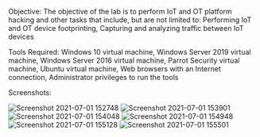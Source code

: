 Objective: The objective of the lab is to perform IoT and OT platform hacking and other tasks that include, but are not limited to: Performing IoT and OT device footprinting, Capturing and analyzing traffic between IoT devices

Tools Required: Windows 10 virtual machine, Windows Server 2019 virtual machine, Windows Server 2016 virtual machine, Parrot Security virtual machine, Ubuntu virtual machine, Web browsers with an Internet connection, Administrator privileges to run the tools

Screenshots: 

![Screenshot 2021-07-01 152748](https://user-images.githubusercontent.com/86727063/153062126-57e79851-4277-46b4-aaa2-67c1ce5d989c.png)
![Screenshot 2021-07-01 153901](https://user-images.githubusercontent.com/86727063/153062132-66d7c7a4-a742-4754-99f2-9bfee9d3f4a8.png)
![Screenshot 2021-07-01 154048](https://user-images.githubusercontent.com/86727063/153062139-04c58ac8-9168-449b-bb18-71ef26f641a3.png)
![Screenshot 2021-07-01 154948](https://user-images.githubusercontent.com/86727063/153062143-a9015f0f-8aa9-4332-9e7c-5bab90b405d4.png)
![Screenshot 2021-07-01 155128](https://user-images.githubusercontent.com/86727063/153062148-7e88b674-718f-4df5-b287-e34eea963977.png)
![Screenshot 2021-07-01 155501](https://user-images.githubusercontent.com/86727063/153062152-59f8a852-e770-4cc4-82a5-1c6b097cbfe4.png)
